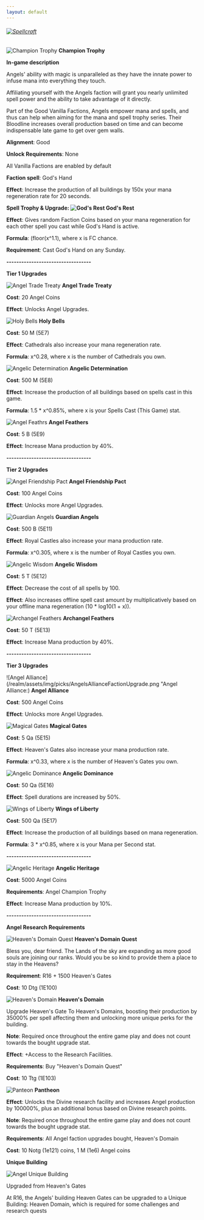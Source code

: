 ```yaml
---
layout: default
---
```


###### [![Spellcraft](/realm/assets/img/picks/AngelTopPage.png "Spellcraft")](/realm/Factions/)

![Champion Trophy](/realm/assets/img/picks/Angel.png "Champion Trophy") **Champion Trophy**

**In-game description**

Angels' ability with magic is unparalleled as they have the innate power to infuse mana into everything they touch.

Affiliating yourself with the Angels faction will grant you nearly unlimited spell power and the ability to take advantage of it directly.

Part of the Good Vanilla Factions, Angels empower mana and spells, and thus can help when aiming for the mana and spell trophy series. Their Bloodline increases overall production based on time and can become indispensable late game to get over gem walls.

**Alignment**: Good

**Unlock Requirements**: None

All Vanilla Factions are enabled by default

**Faction spell**: God's Hand

**Effect**: Increase the production of all buildings by 150x your mana regeneration rate for 20 seconds.

**Spell Trophy & Upgrade: ![God's Rest](/realm/assets/img/picks/God'sRestFactionUpgrade.png "God's Rest") God's Rest** 

**Effect**: Gives random Faction Coins based on your mana regeneration for each other spell you cast while God's Hand is active.

**Formula**: (floor(x^1.1), where x is FC chance.

**Requirement**: Cast God's Hand on any Sunday.

**----------------------------------**

**Tier 1 Upgrades**

![Angel Trade Treaty](/realm/assets/img/picks/AngelsTradeTreaty.png "Angel Trade Treaty") **Angel Trade Treaty**

**Cost**: 20 Angel Coins

**Effect**: Unlocks Angel Upgrades.

![Holy Bells](/realm/assets/img/picks/HolyBellsFactionUpgrade.png "Holy Bells") **Holy Bells**

**Cost**: 50 M (5E7)

**Effect**: Cathedrals also increase your mana regeneration rate.

**Formula**: x^0.28, where x is the number of Cathedrals you own.

![Angelic Determination](/realm/assets/img/picks/AngelicDeterminationFactionUpgrade.png "Angelic Determination") **Angelic Determination**

**Cost**: 500 M (5E8)

**Effect**: Increase the production of all buildings based on spells cast in this game.

**Formula**: 1.5 * x^0.85%, where x is your Spells Cast (This Game) stat.

![Angel Feathrs](/realm/assets/img/picks/AngelFeathersFactionUpgrade.png "Angel Feathers") **Angel Feathers**

**Cost**: 5 B (5E9)

**Effect**: Increase Mana production by 40%.

**----------------------------------**

**Tier 2 Upgrades**

![Angel Friendship Pact](/realm/assets/img/picks/AngelsFriendshipPact.png "Angel Friendship Pact") **Angel Friendship Pact**

**Cost**: 100 Angel Coins

**Effect**: Unlocks more Angel Upgrades.

![Guardian Angels](/realm/assets/img/picks/GuardianAngelsFactionUpgrade.png "Guardian Angels") **Guardian Angels**

**Cost**: 500 B (5E11)

**Effect**: Royal Castles also increase your mana production rate.

**Formula**: x^0.305, where x is the number of Royal Castles you own.

![Angelic Wisdom](/realm/assets/img/picks/AngelicWisdomFactionUpgrade.png "Angelic Wisdom") **Angelic Wisdom**

**Cost**: 5 T (5E12)

**Effect**: Decrease the cost of all spells by 100.

**Effect**: Also increases offline spell cast amount by multiplicatively based on your offline mana regeneration (10 * log10(1 + x)).

![Archangel Feathers](/realm/assets/img/picks/ArchangelFeathersFactionUpgrade.png "Archangel Feathers") **Archangel Feathers**

**Cost**: 50 T (5E13)

**Effect**: Increase Mana production by 40%.

**----------------------------------**

**Tier 3 Upgrades**

![Angel Alliance](/realm/assets/img/picks/AngelsAllianceFactionUpgrade.png "Angel Alliance:) **Angel Alliance**

**Cost**: 500 Angel Coins

**Effect**: Unlocks more Angel Upgrades.

![Magical Gates](/realm/assets/img/picks/MagicalGatesFactionUpgrade.png "Magical Gates") **Magical Gates**

**Cost**: 5 Qa (5E15)

**Effect**: Heaven's Gates also increase your mana production rate.

**Formula**: x^0.33, where x is the number of Heaven's Gates you own.

![Angelic Dominance](/realm/assets/img/picks/AngelicDominanceFactionUpgrade.png "Angelic Dominance") **Angelic Dominance**

**Cost**: 50 Qa (5E16)

**Effect**: Spell durations are increased by 50%.

![Wings of Liberty](/realm/assets/img/picks/WingsofLibertyFactionUpgrade.png "Wings of Liberty") **Wings of Liberty**

**Cost**: 500 Qa (5E17)

**Effect**: Increase the production of all buildings based on mana regeneration.

**Formula**: 3 * x^0.85, where x is your Mana per Second stat.

**----------------------------------**

![Angelic Heritage](/realm/assets/img/picks/AngelicHeritage.png "Angelic Heritage") **Angelic Heritage**

**Cost**: 5000 Angel Coins

**Requirements**: Angel Champion Trophy

**Effect**: Increase Mana production by 10%.

**----------------------------------**

**Angel Research Requirements**

![Heaven's Domain Quest](/realm/assets/img/picks/Heaven'sDomainQuestFactionUpgrade.png "Heaven's Domain Quest") **Heaven's Domain Quest**

Bless you, dear friend. The Lands of the sky are expanding as more good souls are joining our ranks. Would you be so kind to provide them a place to stay in the Heavens?

**Requirement**: R16 + 1500 Heaven's Gates

**Cost**: 10 Dtg (1E100)

![Heaven's Domain](/realm/assets/img/picks/Heaven'sDomainFactionUpgrade.png "Heaven's Domain") **Heaven's Domain**

Upgrade Heaven's Gate To Heaven's Domains, boosting their production by 35000% per spell affecting them and unlocking more unique perks for the building.

**Note**: Required once throughout the entire game play and does not count towards the bought upgrade stat.

**Effect**: +Access to the Research Facilities.

**Requirements**: Buy "Heaven's Domain Quest"

**Cost**: 10 Ttg (1E103)

![Panteon](/realm/assets/img/picks/PantheonFactionUpgrade.png "Pantheon") **Pantheon**

**Effect**: Unlocks the Divine research facility and increases Angel production by 100000%, plus an additional bonus based on Divine research points.

**Note**: Required once throughout the entire game play and does not count towards the bought upgrade stat.

**Requirements**: All Angel faction upgrades bought, Heaven's Domain

**Cost**: 10 Notg (1e121) coins, 1 M (1e6) Angel coins

**Unique Building**

![Angel Unique Building](/realm/assets/img/picks/AngelUniqueBuilding.png "Angel Unique Building")

Upgraded from Heaven's Gates

At R16, the Angels' building Heaven Gates can be upgraded to a Unique Building: Heaven Domain, which is required for some challenges and research quests
